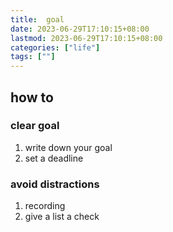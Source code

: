 ```yaml
---
title:  goal
date: 2023-06-29T17:10:15+08:00
lastmod: 2023-06-29T17:10:15+08:00
categories: ["life"]
tags: [""]
---
```



## how to 

### clear goal

1. write    down your goal 
2. set a deadline




###  avoid distractions

1.  recording
2. give a list   a check 
